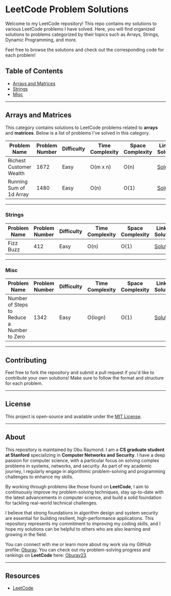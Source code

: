 # LeetCode Problem Solutions

Welcome to my LeetCode repository! This repo contains my solutions to various LeetCode problems I have solved. Here, you will find organized solutions to problems categorized by their topics such as Arrays, Strings, Dynamic Programming, and more.

Feel free to browse the solutions and check out the corresponding code for each problem!

## Table of Contents
- [Arrays and Matrices](#arrays-and-matrices)
- [Strings](#strings)
- [Misc](#misc)
<!-- - [Other Categories](#other-categories) -->
<!-- -->

---

## Arrays and Matrices

This category contains solutions to LeetCode problems related to **arrays** and **matrices**. Below is a list of problems I've solved in this category.

| **Problem Name**        | **Problem Number** | **Difficulty** | **Time Complexity** | **Space Complexity** | **Link to Solution**               |
|-------------------------|--------------------|----------------|---------------------|----------------------|-------------------------------------|
| Richest Customer Wealth                 | 1672                  | Easy           | O(m x n)                | O(n)                 | [Solution](https://github.com/oburay/Leetcode-solutions/blob/main/Arrays%20and%20Matrices/Richest%20Customer%20Wealth.cpp) |
| Running Sum of 1d Array                 | 1480                 | Easy           | O(n)                | O(1)                 | [Solution](https://github.com/oburay/Leetcode-solutions/blob/main/Arrays%20and%20Matrices/Running%20Sum%20of%201d%20Array.cpp) |


---
### Strings

| **Problem Name**        | **Problem Number** | **Difficulty** | **Time Complexity** | **Space Complexity** | **Link to Solution**               |
|-------------------------|--------------------|----------------|---------------------|----------------------|-------------------------------------|
| Fizz Buzz | 412               | Easy         | O(n)                | O(1)         | [Solution](https://github.com/oburay/Leetcode-solutions/blob/main/Strings/%20Fizz%20Buzz.cpp) |

---


### Misc

| **Problem Name**        | **Problem Number** | **Difficulty** | **Time Complexity** | **Space Complexity** | **Link to Solution**               |
|-------------------------|--------------------|----------------|---------------------|----------------------|-------------------------------------|
| Number of Steps to Reduce a Number to Zero| 1342               | Easy         | O(logn)                | O(1)         | [Solution](https://github.com/oburay/Leetcode-solutions/blob/main/Misc/Number%20of%20Steps%20to%20Reduce%20a%20Number%20to%20Zero.cpp) |


---

## Contributing

Feel free to fork the repository and submit a pull request if you'd like to contribute your own solutions! Make sure to follow the format and structure for each problem.

---

## License

This project is open-source and available under the [MIT License](LICENSE).

---

## About

This repository is maintained by Obu Raymond. I am a **CS graduate student at Stanford** specializing in **Computer Networks and Security**. I have a deep passion for computer science, with a particular focus on solving complex problems in systems, networks, and security. As part of my academic journey, I regularly engage in algorithmic problem-solving and programming challenges to enhance my skills.

By working through problems like those found on **LeetCode**, I aim to continuously improve my problem-solving techniques, stay up-to-date with the latest advancements in computer science, and build a solid foundation for tackling real-world technical challenges.

I believe that strong foundations in algorithm design and system security are essential for building resilient, high-performance applications. This repository represents my commitment to improving my coding skills, and I hope my solutions can be helpful to others who are also learning and growing in the field.

You can connect with me or learn more about my work via my GitHub profile: [Oburay](https://github.com/oburay).
You can check out my problem-solving progress and rankings on **LeetCode** here: [Oburay23](https://leetcode.com/u/oburay23/)


---

## Resources

- [LeetCode](https://leetcode.com)
